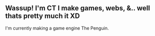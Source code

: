 Wassup! I'm CT I make games, webs, &.. well thats pretty much it XD
-------------------------------------------------------------------------------------------------------

I'm currently making a game engine The Penguin.
